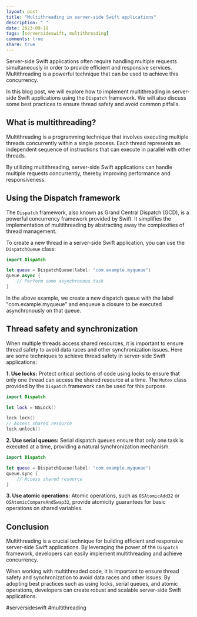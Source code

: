 ```yaml
---
layout: post
title: "Multithreading in server-side Swift applications"
description: " "
date: 2023-09-18
tags: [serversideswift, multithreading]
comments: true
share: true
---
```


Server-side Swift applications often require handling multiple requests simultaneously in order to provide efficient and responsive services. Multithreading is a powerful technique that can be used to achieve this concurrency.

In this blog post, we will explore how to implement multithreading in server-side Swift applications using the `Dispatch` framework. We will also discuss some best practices to ensure thread safety and avoid common pitfalls.

## What is multithreading?

Multithreading is a programming technique that involves executing multiple threads concurrently within a single process. Each thread represents an independent sequence of instructions that can execute in parallel with other threads.

By utilizing multithreading, server-side Swift applications can handle multiple requests concurrently, thereby improving performance and responsiveness.

## Using the Dispatch framework

The `Dispatch` framework, also known as Grand Central Dispatch (GCD), is a powerful concurrency framework provided by Swift. It simplifies the implementation of multithreading by abstracting away the complexities of thread management.

To create a new thread in a server-side Swift application, you can use the `DispatchQueue` class:

```swift
import Dispatch

let queue = DispatchQueue(label: "com.example.myqueue")
queue.async {
    // Perform some asynchronous task
}
```

In the above example, we create a new dispatch queue with the label "com.example.myqueue" and enqueue a closure to be executed asynchronously on that queue.

## Thread safety and synchronization

When multiple threads access shared resources, it is important to ensure thread safety to avoid data races and other synchronization issues. Here are some techniques to achieve thread safety in server-side Swift applications:

**1. Use locks:** Protect critical sections of code using locks to ensure that only one thread can access the shared resource at a time. The `Mutex` class provided by the `Dispatch` framework can be used for this purpose.

```swift
import Dispatch

let lock = NSLock()

lock.lock()
// Access shared resource
lock.unlock()
```

**2. Use serial queues:** Serial dispatch queues ensure that only one task is executed at a time, providing a natural synchronization mechanism.

```swift
import Dispatch

let queue = DispatchQueue(label: "com.example.myqueue")
queue.sync {
    // Access shared resource
}
```

**3. Use atomic operations:** Atomic operations, such as `OSAtomicAdd32` or `OSAtomicCompareAndSwap32`, provide atomicity guarantees for basic operations on shared variables.

## Conclusion

Multithreading is a crucial technique for building efficient and responsive server-side Swift applications. By leveraging the power of the `Dispatch` framework, developers can easily implement multithreading and achieve concurrency.

When working with multithreaded code, it is important to ensure thread safety and synchronization to avoid data races and other issues. By adopting best practices such as using locks, serial queues, and atomic operations, developers can create robust and scalable server-side Swift applications.

#serversideswift #multithreading